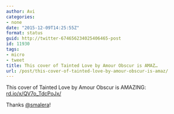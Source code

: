 ```yaml
---
author: Avi
categories:
- none
date: "2015-12-09T14:25:55Z"
format: status
guid: http://twitter-674656234025406465-post
id: 11930
tags:
- micro
- tweet
title: This cover of Tainted Love by Amour Obscur is AMAZ…
url: /post/this-cover-of-tainted-love-by-amour-obscur-is-amaz/
---
```

This cover of Tainted Love by Amour Obscur is AMAZING: [rd.io/x/QV7o_TdcPoJx/](http://rd.io/x/QV7o_TdcPoJx/)

Thanks [@smalera](http://twitter.com/smalera)!
